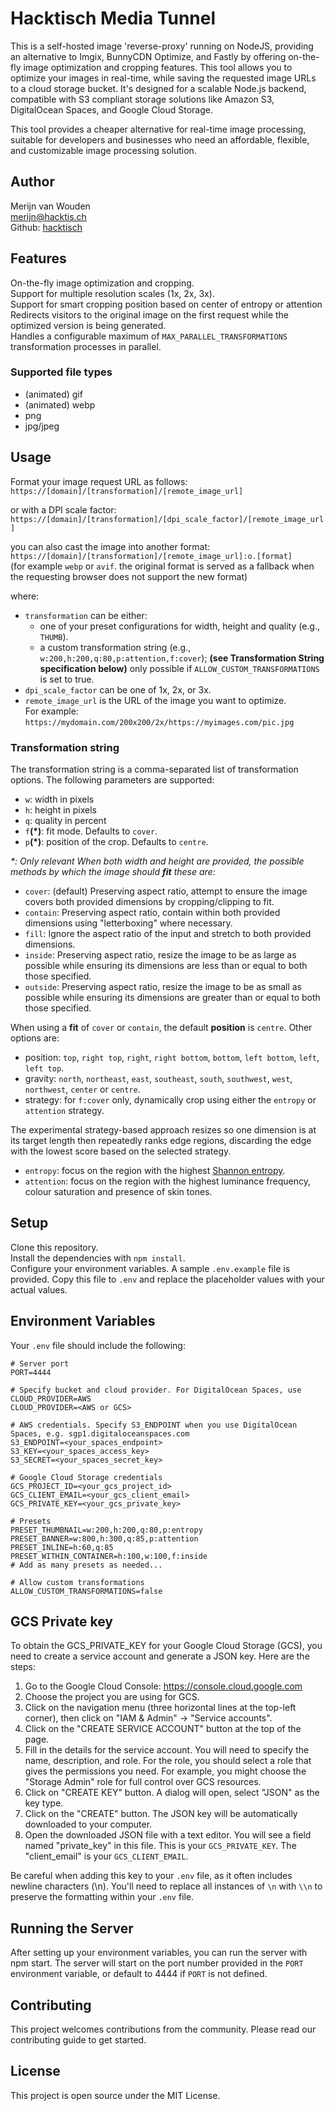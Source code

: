 # Hacktisch Media Tunnel

This is a self-hosted image 'reverse-proxy' running on NodeJS, providing an alternative to Imgix, BunnyCDN Optimize, and Fastly by offering on-the-fly image optimization and cropping features. This tool allows you to optimize your images in real-time, while saving the requested image URLs to a cloud storage bucket. It's designed for a scalable Node.js backend, compatible with S3 compliant storage solutions like Amazon S3, DigitalOcean Spaces, and Google Cloud Storage.

This tool provides a cheaper alternative for real-time image processing, suitable for developers and businesses who need an affordable, flexible, and customizable image processing solution.

## Author

Merijn van Wouden\
[merijn@hacktis.ch](mailto:merijn@hacktis.ch)\
Github: [hacktisch](https://github.com/hacktisch)

## Features
On-the-fly image optimization and cropping.  
Support for multiple resolution scales (1x, 2x, 3x).  
Support for smart cropping position based on center of entropy or attention
Redirects visitors to the original image on the first request while the optimized version is being generated.  
Handles a configurable maximum of `MAX_PARALLEL_TRANSFORMATIONS` transformation processes in parallel.

### Supported file types
* (animated) gif
* (animated) webp
* png
* jpg/jpeg

## Usage

Format your image request URL as follows: \
`https://[domain]/[transformation]/[remote_image_url]`

or with a DPI scale factor:\
`https://[domain]/[transformation]/[dpi_scale_factor]/[remote_image_url]`

you can also cast the image into another format:\
`https://[domain]/[transformation]/[remote_image_url]:o.[format]`\
(for example `webp` or `avif`. the original format is served as a fallback when the requesting browser does not support the new format)

where:
* `transformation` can be either:
  * one of your preset configurations for width, height and quality (e.g., `THUMB`).
  * a custom transformation string (e.g., `w:200,h:200,q:80,p:attention,f:cover`); **(see Transformation String specification below)** only possible if `ALLOW_CUSTOM_TRANSFORMATIONS` is set to true.
* `dpi_scale_factor` can be one of 1x, 2x, or 3x.
* `remote_image_url` is the URL of the image you want to optimize.  
  For example: `https://mydomain.com/200x200/2x/https://myimages.com/pic.jpg`

### Transformation string

The transformation string is a comma-separated list of transformation options. The following parameters are supported:
* `w`: width in pixels
* `h`: height in pixels
* `q`: quality in percent
* `f`**(*)**: fit mode. Defaults to `cover`.
* `p`**(*)**: position of the crop. Defaults to `centre`.

*\*: Only relevant When both width and height are provided, the possible methods by which the image should **fit** these are:*

- `cover`: (default) Preserving aspect ratio, attempt to ensure the image covers both provided dimensions by cropping/clipping to fit.
- `contain`: Preserving aspect ratio, contain within both provided dimensions using "letterboxing" where necessary.
- `fill`: Ignore the aspect ratio of the input and stretch to both provided dimensions.
- `inside`: Preserving aspect ratio, resize the image to be as large as possible while ensuring its dimensions are less than or equal to both those specified.
- `outside`: Preserving aspect ratio, resize the image to be as small as possible while ensuring its dimensions are greater than or equal to both those specified.

When using a **fit** of `cover` or `contain`, the default **position** is `centre`. Other options are:
- position: `top`, `right top`, `right`, `right bottom`, `bottom`, `left bottom`, `left`, `left top`.
- gravity: `north`, `northeast`, `east`, `southeast`, `south`, `southwest`, `west`, `northwest`, `center` or `centre`.
- strategy: for `f:cover` only, dynamically crop using either the `entropy` or `attention` strategy.

The experimental strategy-based approach resizes so one dimension is at its target length
then repeatedly ranks edge regions, discarding the edge with the lowest score based on the selected strategy.
- `entropy`: focus on the region with the highest [Shannon entropy](https://en.wikipedia.org/wiki/Entropy_%28information_theory%29).
- `attention`: focus on the region with the highest luminance frequency, colour saturation and presence of skin tones.

## Setup
Clone this repository.  
Install the dependencies with `npm install`.  
Configure your environment variables. A sample `.env.example` file is provided. Copy this file to `.env` and replace the placeholder values with your actual values.

## Environment Variables

Your `.env` file should include the following:

```  
# Server port  
PORT=4444  
  
# Specify bucket and cloud provider. For DigitalOcean Spaces, use CLOUD_PROVIDER=AWS  
CLOUD_PROVIDER=<AWS or GCS>  
  
# AWS credentials. Specify S3_ENDPOINT when you use DigitalOcean Spaces, e.g. sgp1.digitaloceanspaces.com  
S3_ENDPOINT=<your_spaces_endpoint>  
S3_KEY=<your_spaces_access_key>  
S3_SECRET=<your_spaces_secret_key>  
  
# Google Cloud Storage credentials  
GCS_PROJECT_ID=<your_gcs_project_id>  
GCS_CLIENT_EMAIL=<your_gcs_client_email>  
GCS_PRIVATE_KEY=<your_gcs_private_key>  
  
# Presets
PRESET_THUMBNAIL=w:200,h:200,q:80,p:entropy
PRESET_BANNER=w:800,h:300,q:85,p:attention
PRESET_INLINE=h:60,q:85
PRESET_WITHIN_CONTAINER=h:100,w:100,f:inside
# Add as many presets as needed...

# Allow custom transformations
ALLOW_CUSTOM_TRANSFORMATIONS=false
```  
## GCS Private key

To obtain the GCS_PRIVATE_KEY for your Google Cloud Storage (GCS), you need to create a service account and generate a JSON key. Here are the steps:

1. Go to the Google Cloud Console: https://console.cloud.google.com
2. Choose the project you are using for GCS.
3. Click on the navigation menu (three horizontal lines at the top-left corner), then click on "IAM & Admin" -> "Service accounts".
4. Click on the "CREATE SERVICE ACCOUNT" button at the top of the page.
5. Fill in the details for the service account. You will need to specify the name, description, and role. For the role, you should select a role that gives the permissions you need. For example, you might choose the "Storage Admin" role for full control over GCS resources.
6. Click on "CREATE KEY" button. A dialog will open, select "JSON" as the key type.
7. Click on the "CREATE" button. The JSON key will be automatically downloaded to your computer.
8. Open the downloaded JSON file with a text editor. You will see a field named "private_key" in this file. This is your `GCS_PRIVATE_KEY`. The "client_email" is your `GCS_CLIENT_EMAIL`.

Be careful when adding this key to your `.env` file, as it often includes newline characters (\n). You'll need to replace all instances of `\n` with `\\n` to preserve the formatting within your `.env` file.

## Running the Server
After setting up your environment variables, you can run the server with npm start. The server will start on the port number provided in the `PORT` environment variable, or default to 4444 if `PORT` is not defined.

## Contributing
This project welcomes contributions from the community. Please read our contributing guide to get started.

## License
This project is open source under the MIT License.